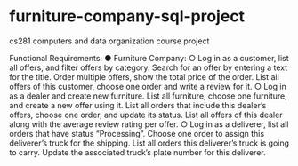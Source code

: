 # furniture-company-sql-project
cs281 computers and data organization course project

Functional Requirements:
● Furniture Company:
○ Log in as a customer, list all offers, and filter offers by category. Search for an offer by entering a text for the title. Order multiple offers, show the total price of the order. List all offers of this customer, choose one order and write a review for it.
○ Log in as a dealer and create new furniture. List all furniture, choose one furniture, and create a new offer using it. List all orders that include this dealer’s offers, choose one order, and update its status. List all offers of this dealer along with the average review rating per offer.
○ Log in as a deliverer, list all orders that have status “Processing”. Choose one order to assign this deliverer’s truck for the shipping. List all orders this deliverer’s truck is going to carry. Update the associated truck’s plate number for this deliverer.

